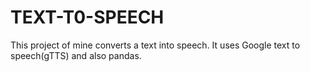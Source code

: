 # TEXT-T0-SPEECH
This project of mine converts a text into speech. It uses Google text to speech(gTTS) and also pandas.
